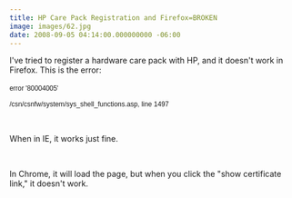 ```yaml
---
title: HP Care Pack Registration and Firefox=BROKEN
image: images/62.jpg
date: 2008-09-05 04:14:00.000000000 -06:00
---
```

I've tried to register a hardware care pack with HP, and it doesn't work in Firefox.  This is the error:<br /><br /><span style="font-family:Arial;font-size:85%;">error '80004005'</span> <p> <span style="font-family:Arial;font-size:85%;">/csn/csnfw/system/sys_shell_functions.asp</span><span style="font-family:Arial;font-size:85%;">, line 1497</span><br /></p><p><br /></p><p>When in IE, it works just fine. <br /></p><p><br /></p><p>In Chrome, it will load the page, but when you click the "show certificate link," it doesn't work.<br /></p>
